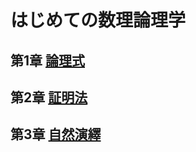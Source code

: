 # はじめての数理論理学
## 第1章 [論理式](https://github.com/thetaru/memorandum/tree/master/Math/summary/ISBN978-4-627-07801-7/1)
## 第2章 [証明法](https://github.com/thetaru/memorandum/tree/master/Math/summary/ISBN978-4-627-07801-7/2)
## 第3章 [自然演繹](https://github.com/thetaru/memorandum/tree/master/Math/summary/ISBN978-4-627-07801-7/3)
